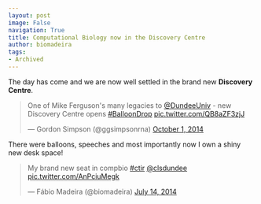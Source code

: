 ```yaml
---
layout: post
image: False
navigation: True
title: Computational Biology now in the Discovery Centre
author: biomadeira
tags:
- Archived
---
```


The day has come and we are now well settled in the brand new **Discovery Centre**.

<blockquote class="twitter-tweet tw-align-center" lang="en"><p lang="en" dir="ltr">One of Mike Ferguson&#39;s 
many legacies to <a href="https://twitter.com/DundeeUniv">@DundeeUniv</a> - new Discovery Centre opens 
<a href="https://twitter.com/hashtag/BalloonDrop?src=hash">#BalloonDrop</a> 
<a href="http://t.co/QB8aZF3zjJ">pic.twitter.com/QB8aZF3zjJ</a></p>&mdash; Gordon Simpson (@ggsimpsonrna) 
<a href="https://twitter.com/ggsimpsonrna/status/517290407068450817">October 1, 2014</a></blockquote>
<script async src="//platform.twitter.com/widgets.js" charset="utf-8"></script>

There were balloons, speeches and most importantly now I own a shiny new desk space!

<blockquote class="twitter-tweet tw-align-center" lang="en"><p lang="en" dir="ltr">My brand new seat in 
compbio <a href="https://twitter.com/hashtag/ctir?src=hash">#ctir</a> 
<a href="https://twitter.com/clsdundee">@clsdundee</a> 
<a href="http://t.co/AnPciuMegk">pic.twitter.com/AnPciuMegk</a></p>&mdash; Fábio Madeira (@biomadeira) 
<a href="https://twitter.com/biomadeira/status/488639123591553024">July 14, 2014</a></blockquote>
<script async src="//platform.twitter.com/widgets.js" charset="utf-8"></script>
